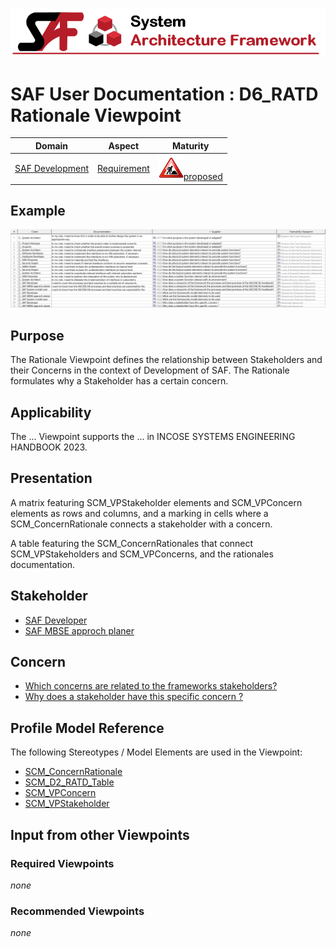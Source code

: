 ![System Architecture Framework](../diagrams/Banner_SAF.png)
# SAF User Documentation : **D6_RATD** Rationale Viewpoint
|**Domain**|**Aspect**|**Maturity**|
| --- | --- | --- |
|[SAF Development](../domains.md#Domain-SAF-Development)|[Requirement](../aspects.md#Aspect-Requirement)|![Proposed](../diagrams/Under_construction_icon-red.svg )[proposed](../using-saf/maturity.md#proposed)|
## Example
![Rationale-Viewpoint-primary-example.svg](../diagrams/vp-examples/Rationale-Viewpoint-primary-example.svg)
## Purpose
The Rationale Viewpoint defines the relationship between Stakeholders and their Concerns in the context of Development of SAF. The Rationale formulates why a Stakeholder has a certain concern.
## Applicability
The ... Viewpoint supports the ...  in INCOSE SYSTEMS ENGINEERING HANDBOOK 2023.
## Presentation
A matrix featuring SCM_VPStakeholder elements and SCM_VPConcern elements as rows and columns, and a marking in cells where a SCM_ConcernRationale connects a stakeholder with a concern.

A table featuring the SCM_ConcernRationales that connect SCM_VPStakeholders and SCM_VPConcerns, and the rationales documentation.

## Stakeholder
* [SAF Developer](../stakeholders.md#SAF-Developer)
* [SAF MBSE approch planer](../stakeholders.md#SAF-MBSE-approch-planer)
## Concern
* [Which concerns are related to the frameworks stakeholders?](../concerns.md#_2024x_26f0132_1719129962342_738625_14755)
* [Why does a stakeholder have this specific concern ? ](../concerns.md#_2024x_26f0132_1719744888608_624464_37315)
## Profile Model Reference
The following Stereotypes / Model Elements are used in the Viewpoint:
* [SCM_ConcernRationale](../stereotypes.md#SCM_ConcernRationale)
* [SCM_D2_RATD_Table](../stereotypes.md#SCM_D2_RATD_Table)
* [SCM_VPConcern](../stereotypes.md#SCM_VPConcern)
* [SCM_VPStakeholder](../stereotypes.md#SCM_VPStakeholder)
## Input from other Viewpoints
### Required Viewpoints
*none*
### Recommended Viewpoints
*none*
